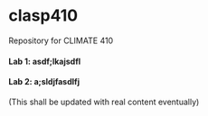 # clasp410
Repository for CLIMATE 410
#### Lab 1: asdf;lkajsdfl
#### Lab 2: a;sldjfasdlfj
(This shall be updated with real content eventually)
